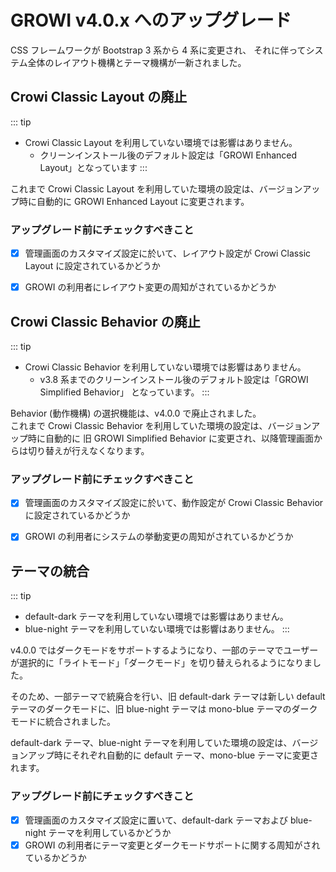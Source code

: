 # GROWI v4.0.x へのアップグレード

CSS フレームワークが Bootstrap 3 系から 4 系に変更され、
それに伴ってシステム全体のレイアウト機構とテーマ機構が一新されました。

## Crowi Classic Layout の廃止

::: tip

- Crowi Classic Layout を利用していない環境では影響はありません。
  - クリーンインストール後のデフォルト設定は「GROWI Enhanced Layout」となっています
:::

これまで Crowi Classic Layout を利用していた環境の設定は、バージョンアップ時に自動的に GROWI Enhanced Layout に変更されます。

### アップグレード前にチェックすべきこと

- [x] 管理画面のカスタマイズ設定に於いて、レイアウト設定が Crowi Classic Layout に設定されているかどうか
- [x] GROWI の利用者にレイアウト変更の周知がされているかどうか


## Crowi Classic Behavior の廃止

::: tip

- Crowi Classic Behavior を利用していない環境では影響はありません。
  - v3.8 系までのクリーンインストール後のデフォルト設定は「GROWI Simplified Behavior」 となっています。
:::

Behavior (動作機構) の選択機能は、v4.0.0 で廃止されました。  
これまで Crowi Classic Behavior を利用していた環境の設定は、バージョンアップ時に自動的に 旧 GROWI Simplified Behavior に変更され、以降管理画面からは切り替えが行えなくなります。

### アップグレード前にチェックすべきこと

- [x] 管理画面のカスタマイズ設定に於いて、動作設定が Crowi Classic Behavior に設定されているかどうか
- [x] GROWI の利用者にシステムの挙動変更の周知がされているかどうか



## テーマの統合

::: tip

- default-dark テーマを利用していない環境では影響はありません。
- blue-night テーマを利用していない環境では影響はありません。
:::

v4.0.0 ではダークモードをサポートするようになり、一部のテーマでユーザーが選択的に「ライトモード」「ダークモード」を切り替えられるようになりました。

そのため、一部テーマで統廃合を行い、旧 default-dark テーマは新しい default テーマのダークモードに、旧 blue-night テーマは mono-blue テーマのダークモードに統合されました。

default-dark テーマ、blue-night テーマを利用していた環境の設定は、バージョンアップ時にそれぞれ自動的に default テーマ、mono-blue テーマに変更されます。

### アップグレード前にチェックすべきこと

- [x] 管理画面のカスタマイズ設定に置いて、default-dark テーマおよび blue-night テーマを利用しているかどうか
- [x] GROWI の利用者にテーマ変更とダークモードサポートに関する周知がされているかどうか

